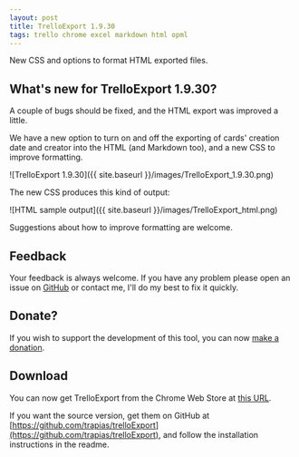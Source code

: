 ```yaml
---
layout: post
title: TrelloExport 1.9.30
tags: trello chrome excel markdown html opml
---
```


New CSS and options to format HTML exported files.

## What's new for TrelloExport 1.9.30?

A couple of bugs should be fixed, and the HTML export was improved a little.

We have a new option to turn on and off the exporting of cards' creation date and creator into the HTML (and Markdown too), and a new CSS to improve formatting.


![TrelloExport 1.9.30]({{ site.baseurl }}/images/TrelloExport_1.9.30.png)

The new CSS produces this kind of output:

![HTML sample output]({{ site.baseurl }}/images/TrelloExport_html.png)


Suggestions about how to improve formatting are welcome.

## Feedback
Your feedback is always welcome. If you have any problem please open an issue on [GitHub](https://github.com/trapias/trelloExport/issues) or contact me, I'll do my best to fix it quickly.

## Donate?
If you wish to support the development of this tool, you can now [make a donation](http://trapias.github.io/donate/).

## Download
You can now get TrelloExport from the Chrome Web Store at [this URL](https://chrome.google.com/webstore/detail/trelloexport/kmmnaeamjfdnbhljpedgfchjbkbomahp).

If you want the source version, get them on GitHub at [https://github.com/trapias/trelloExport](https://github.com/trapias/trelloExport), and follow the installation instructions in the readme.
